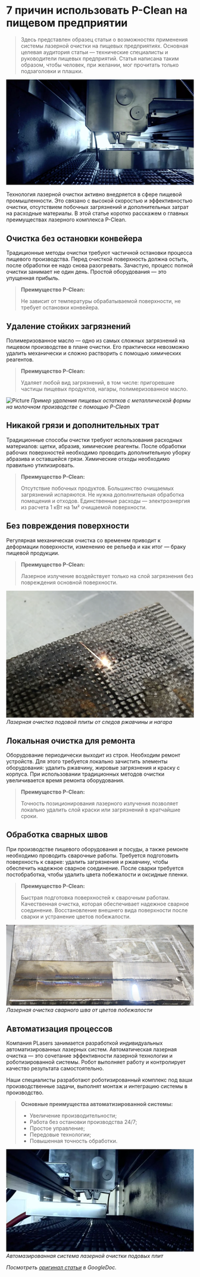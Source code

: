 # 7 причин использовать P-Clean на пищевом предприятии

> Здесь представлен образец статьи о возможностях применения системы лазерной очистки на пищевых предприятиях. Основная целевая аудитория статьи — технические специалисты и руководители пищевых предприятий. Статья написана таким образом, чтобы человек, при желании, мог прочитать только подзаголовки и плашки.

![Автоматическая система очистки](images/foodClean-1.webp)

Технология лазерной очистки активно внедряется в сфере пищевой промышленности. Это связано с высокой скоростью и эффективностью очистки, отсутствием побочных загрязнений и дополнительных затрат на расходные материалы. В этой статье коротко расскажем о главных преимуществах лазерного комплекса P-Clean.

## Очистка без остановки конвейера

Традиционные методы очистки требуют частичной остановки процесса  пищевого производства. Перед очисткой поверхность должна остыть, после обработки ее надо снова разогревать. Зачастую, процесс полной очистки занимает не один день. Простой оборудования — это упущенная прибыль.

>**Преимущество P-Clean:**
>
>Не зависит от температуры обрабатываемой поверхности, не требует остановки конвейера.

## Удаление стойких загрязнений

Полимеризованное масло — одно из самых сложных загрязнений на пищевом производстве  в плане очистки. Его практически невозможно удалить механически и сложно растворить с помощью химических реагентов.

>**Преимущество P-Clean:**
>
>Удаляет любой вид загрязнений, в том числе: пригоревшие частицы пищевых продуктов, нагары, полимеризованное масло.

![Picture](./images/foodClean-2.png)
*Пример удаления пищевых остатков с металлической формы на молочном производстве с помощью  P-Clean*

## Никакой грязи и дополнительных трат

Традиционные способы очистки требуют использования расходных материалов: щетки, абразив, химические реагенты. После обработки рабочих поверхностей необходимо проводить дополнительную уборку абразива и оставшейся грязи. Химические отходы необходимо правильно утилизировать.

>**Преимущество P-Clean:**
>
>Отсутствие побочных продуктов. Большинство очищаемых загрязнений испаряются. Не нужна дополнительная обработка помещения и отходов. Единственные расходы — электроэнергия из расчета 1 кВт на 1м² очищаемой поверхности.  

## Без повреждения поверхности

Регулярная механическая очистка со временем приводит к деформации поверхности, изменению ее рельефа и как итог — браку пищевой продукции.

>**Преимущество P-Clean:**
>
>Лазерное излучение воздействует только на слой загрязнения без повреждения основной поверхности.

![Picture](./images/foodClean-3.png)
*Лазерная очистка подовой плиты от следов ржавчины и нагара*

## Локальная очистка для ремонта

Оборудование периодически выходит из строя. Необходим ремонт устройств. Для этого требуется локально зачистить элементы оборудования: удалить ржавчину, жировые загрязнения и краску с корпуса. При использовании традиционных методов очистки увеличивается время ремонта оборудования.

>**Преимущество P-Clean:**
>
>Точность позиционирования лазерного излучения позволяет локально удалить слой краски или загрязнений в кратчайшие сроки.

## Обработка сварных швов

При производстве пищевого оборудования и посуды, а также ремонте  необходимо проводить сварочные работы. Требуется подготовить поверхность к сварке: удалить загрязнения и ржавчину, чтобы обеспечить надежное сварное соединение. После сварки требуется постобработка, чтобы удалить цвета побежалости и оксидные пленки.

>**Преимущество P-Clean:**
>
>Быстрая подготовка поверхностей к сварочным работам. Качественная очистка, которая обеспечивает надежное сварное соединение. Восстановление внешнего вида поверхности после сварки и устранение цветов побежалости.

![Picture](./images/foodClean-4.png)
*Лазерная очистка сварного шва от цветов побежалости*

## Автоматизация процессов

Компания PLasers занимается разработкой индивидуальных автоматизированных лазерных систем. Автоматическая лазерная очистка — это сочетание эффективности лазерной технологии и роботизированной системы. Робот выполняет работу и контролирует качество результата самостоятельно.

Наши специалисты разработают роботизированный комплекс под ваши производственные задачи, выполнят монтаж и интеграцию системы в производство.

>**Основные преимущества автоматизированной системы:**
>
>- Увеличение производительности;
>- Работа без остановки производства 24/7;
>- Простое управление;
>- Передовые технологии;
>- Повышенная точность обработки.

![Picture](images/foodClean-5.webp)
*Автомазированная система лазерной очистки подовых плит*

*Посмотреть [оригинал статьи](https://docs.google.com/document/d/1HIKktFdVjWBz25EP9OYj7N-wPp-xV2SvATSXIEhgNac/edit?usp=sharing) в GoogleDoc.*
